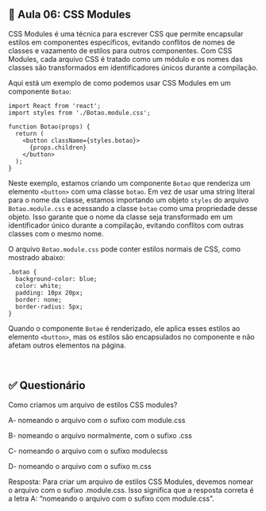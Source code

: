 ## 📝 Aula 06: CSS Modules
CSS Modules é uma técnica para escrever CSS que permite encapsular estilos em componentes específicos, evitando conflitos de nomes de classes e vazamento de estilos para outros componentes. Com CSS Modules, cada arquivo CSS é tratado como um módulo e os nomes das classes são transformados em identificadores únicos durante a compilação.

Aqui está um exemplo de como podemos usar CSS Modules em um componente ``Botao``:
```
import React from 'react';
import styles from './Botao.module.css';

function Botao(props) {
  return (
    <button className={styles.botao}>
      {props.children}
    </button>
  );
}
```

Neste exemplo, estamos criando um componente ``Botao`` que renderiza um elemento ``<button>`` com uma classe ``botao``. Em vez de usar uma string literal para o nome da classe, estamos importando um objeto ``styles`` do arquivo ``Botao.module.css`` e acessando a classe ``botao`` como uma propriedade desse objeto. Isso garante que o nome da classe seja transformado em um identificador único durante a compilação, evitando conflitos com outras classes com o mesmo nome.

O arquivo ``Botao.module.css`` pode conter estilos normais de CSS, como mostrado abaixo:
```
.botao {
  background-color: blue;
  color: white;
  padding: 10px 20px;
  border: none;
  border-radius: 5px;
}
```

Quando o componente ``Botao`` é renderizado, ele aplica esses estilos ao elemento ``<button>``, mas os estilos são encapsulados no componente e não afetam outros elementos na página.

<br>

## ✅ Questionário
Como criamos um arquivo de estilos CSS modules?

A- nomeando o arquivo com o sufixo com module.css

B- nomeando o arquivo normalmente, com o sufixo .css

C- nomeando o arquivo com o sufixo modulecss

D- nomeando o arquivo com o sufixo m.css

Resposta:  Para criar um arquivo de estilos CSS Modules, devemos nomear o arquivo com o sufixo .module.css. Isso significa que a resposta correta é a letra A: “nomeando o arquivo com o sufixo com module.css”.